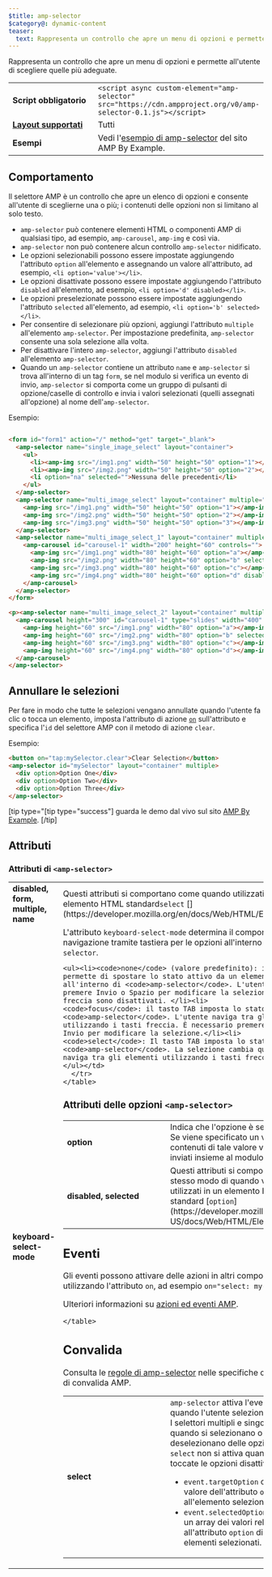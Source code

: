 ```yaml
---
$title: amp-selector
$category@: dynamic-content
teaser:
  text: Rappresenta un controllo che apre un menu di opzioni e permette all'utente di scegliere quelle più adeguate.
---
```




<!--
       Copyright 2016 The AMP HTML Authors. All Rights Reserved.

       Licensed under the Apache License, Version 2.0 (the "License");
     you may not use this file except in compliance with the License.
     You may obtain a copy of the License at

     http://www.apache.org/licenses/LICENSE-2.0

     Unless required by applicable law or agreed to in writing, software
     distributed under the License is distributed on an "AS-IS" BASIS,
     WITHOUT WARRANTIES OR CONDITIONS OF ANY KIND, either express or implied.
     See the License for the specific language governing permissions and
     limitations under the License.
-->



Rappresenta un controllo che apre un menu di opzioni e permette all'utente di scegliere quelle più adeguate.

<table>
  <tr>
    <td class="col-fourty" width="40%"><strong>Script obbligatorio</strong></td>
    <td><code>&lt;script async custom-element="amp-selector" src="https://cdn.ampproject.org/v0/amp-selector-0.1.js">&lt;/script></code></td>
  </tr>
  <tr>
    <td class="col-fourty"><strong><a href="../../../documentation/guides-and-tutorials/develop/style_and_layout/control_layout.md">Layout supportati</a></strong></td>
    <td>Tutti</td>
  </tr>
  <tr>
    <td class="col-fourty"><strong>Esempi</strong></td>
    <td>Vedi l'<a href="https://ampbyexample.com/components/amp-selector/">esempio di amp-selector</a> del sito AMP By Example.</td>
  </tr>
</table>


## Comportamento <a name="behavior"></a>

Il selettore AMP è un controllo che apre un elenco di opzioni e consente all'utente di sceglierne una o più; i contenuti delle opzioni non si limitano al solo testo.

* `amp-selector` può contenere elementi HTML o componenti AMP di qualsiasi tipo, ad esempio, `amp-carousel`, `amp-img` e così via.
* `amp-selector` non può contenere alcun controllo `amp-selector` nidificato.
* Le opzioni selezionabili possono essere impostate aggiungendo l'attributo `option` all'elemento e assegnando un valore all'attributo, ad esempio, `<li option='value'></li>`.
* Le opzioni disattivate possono essere impostate aggiungendo l'attributo `disabled` all'elemento, ad esempio, `<li option='d' disabled></li>`.
* Le opzioni preselezionate possono essere impostate aggiungendo l'attributo `selected` all'elemento, ad esempio, `<li option='b' selected></li>`.
* Per consentire di selezionare più opzioni, aggiungi l'attributo `multiple` all'elemento `amp-selector`.  Per impostazione predefinita, `amp-selector` consente una sola selezione alla volta.
* Per disattivare l'intero `amp-selector`, aggiungi l'attributo `disabled` all'elemento `amp-selector`.
* Quando un `amp-selector` contiene un attributo `name` e `amp-selector` si trova all'interno di un tag `form`, se nel modulo si verifica un evento di invio, `amp-selector` si comporta come un gruppo di pulsanti di opzione/caselle di controllo e invia i valori selezionati (quelli assegnati all'opzione) al nome dell'`amp-selector`.

Esempio:

```html

<form id="form1" action="/" method="get" target="_blank">
  <amp-selector name="single_image_select" layout="container">
    <ul>
      <li><amp-img src="/img1.png" width="50" height="50" option="1"></amp-img></li>
      <li><amp-img src="/img2.png" width="50" height="50" option="2"></amp-img></li>
      <li option="na" selected="">Nessuna delle precedenti</li>
    </ul>
  </amp-selector>
  <amp-selector name="multi_image_select" layout="container" multiple="">
    <amp-img src="/img1.png" width="50" height="50" option="1"></amp-img>
    <amp-img src="/img2.png" width="50" height="50" option="2"></amp-img>
    <amp-img src="/img3.png" width="50" height="50" option="3"></amp-img>
  </amp-selector>
  <amp-selector name="multi_image_select_1" layout="container" multiple="">
    <amp-carousel id="carousel-1" width="200" height="60" controls="">
      <amp-img src="/img1.png" width="80" height="60" option="a"></amp-img>
      <amp-img src="/img2.png" width="80" height="60" option="b" selected=""></amp-img>
      <amp-img src="/img3.png" width="80" height="60" option="c"></amp-img>
      <amp-img src="/img4.png" width="80" height="60" option="d" disabled=""></amp-img>
    </amp-carousel>
  </amp-selector>
</form>

<p><amp-selector name="multi_image_select_2" layout="container" multiple="" form="form1">
  <amp-carousel height="300" id="carousel-1" type="slides" width="400" controls="">
    <amp-img height="60" src="/img1.png" width="80" option="a"></amp-img>
    <amp-img height="60" src="/img2.png" width="80" option="b" selected=""></amp-img>
    <amp-img height="60" src="/img3.png" width="80" option="c"></amp-img>
    <amp-img height="60" src="/img4.png" width="80" option="d"></amp-img>
  </amp-carousel>
</amp-selector>
```

## Annullare le selezioni <a name="clearing-selections"></a>

Per fare in modo che tutte le selezioni vengano annullate quando l'utente fa clic o tocca un elemento, imposta l'attributo di azione [`on`](../../../documentation/guides-and-tutorials/learn/amp-actions-and-events.md) sull'attributo e specifica l'`id` del selettore AMP con il metodo di azione `clear`.

Esempio:

```html
<button on="tap:mySelector.clear">Clear Selection</button>
<amp-selector id="mySelector" layout="container" multiple>
  <div option>Option One</div>
  <div option>Option Two</div>
  <div option>Option Three</div>
</amp-selector>
```

[tip type="[tip type="success"]
guarda le demo dal vivo sul sito [AMP By Example](https://ampbyexample.com/components/amp-selector/).
[/tip]

## Attributi <a name="attributes"></a>

### Attributi di `<amp-selector>` <a name="attributes-on-"></a>

<table>
  <tr>
    <td width="40%"><strong>disabled, form, multiple, name</strong></td>
    <td>Questi attributi si comportano come quando utilizzati in un elemento HTML standard<code>select</code> [](https://developer.mozilla.org/en/docs/Web/HTML/Element/select).</td>
  </tr>
  <tr>
    <td width="40%"><strong>keyboard-select-mode</strong></td>
    <td>L'attributo <code>keyboard-select-mode</code> determina il comportamento della navigazione tramite tastiera per le opzioni all'interno di <code>amp-selector</code>.

    <ul><li><code>none</code> (valore predefinito): il tasto TAB permette di spostare lo stato attivo da un elemento all'altro all'interno di <code>amp-selector</code>. L'utente deve premere Invio o Spazio per modificare la selezione. I tasti freccia sono disattivati. </li><li>
    <code>focus</code>: il tasto TAB imposta lo stato attivo su <code>amp-selector</code>. L'utente naviga tra gli elementi utilizzando i tasti freccia. È necessario premere Spazio o Invio per modificare la selezione.</li><li>
    <code>select</code>: Il tasto TAB imposta lo stato attivo su <code>amp-selector</code>. La selezione cambia quando l'utente naviga tra gli elementi utilizzando i tasti freccia. </li></ul></td>
      </tr>
    </table>

### Attributi delle opzioni `<amp-selector>` <a name="attributes-on--options"></a>

<table>
  <tr>
    <td width="40%"><strong>option</strong></td>
    <td>Indica che l'opzione è selezionabile.  Se viene specificato un valore, i contenuti di tale valore vengono inviati insieme al modulo.</td>
  </tr>
  <tr>
    <td width="40%"><strong>disabled, selected</strong></td>
    <td>Questi attributi si comportano allo stesso modo di quando vengono utilizzati in un elemento HTML standard [<code>option</code>](https://developer.mozilla.org/en-US/docs/Web/HTML/Element/option).</td>
  </tr>
</table>

## Eventi <a name="events"></a>

Gli eventi possono attivare delle azioni in altri componenti AMP utilizzando l'attributo `on`,
ad esempio `on="select: my-tab.show"`

Ulteriori informazioni su [azioni ed eventi AMP](../../../documentation/guides-and-tutorials/learn/amp-actions-and-events.md).

<table>
  <tr>
    <td width="40%"><strong>select</strong></td>
    <td><code>amp-selector</code> attiva l'evento <code>select</code> quando l'utente seleziona un'opzione.
        I selettori multipli e singoli lo utilizzano quando si selezionano o deselezionano delle opzioni.
        L'evento <code>select</code> non si attiva quando vengono toccate le opzioni disattivate.
        <ul>
        <li>
          <code>event.targetOption</code> contiene il valore dell'attributo <code>option</code> relativo all'elemento selezionato.</li>
          <li>
            <code>event.selectedOptions</code> contiene un array dei valori relativi all'attributo <code>option</code> di tutti gli elementi selezionati.
          </li>
        </ul></td>
      </tr>

    </table>

## Convalida <a name="validation"></a>

Consulta le [regole di amp-selector](https://github.com/ampproject/amphtml/blob/master/extensions/amp-selector/validator-amp-selector.protoascii) nelle specifiche dello strumento di convalida AMP.

